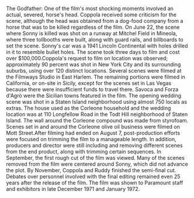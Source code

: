 The Godfather: One of the film's most shocking moments involved an actual, severed, horse's head. Coppola received some criticism for the scene, although the head was obtained from a dog-food company from a horse that was to be killed regardless of the film.  On June 22, the scene where Sonny is killed was shot on a runway at Mitchel Field in Mineola, where three tollbooths were built, along with guard rails, and billboards to set the scene. Sonny's car was a 1941 Lincoln Continental with holes drilled in it to resemble bullet holes. The scene took three days to film and cost over $100,000.Coppola's request to film on location was observed; approximately 90 percent was shot in New York City and its surrounding suburbs, using over 120 distinct locations. Several scenes were filmed at the Filmways Studio in East Harlem. The remaining portions were filmed in California, or on-site in Sicily, except for the scenes set in Las Vegas because there were insufficient funds to travel there. Savoca and Forza d'Agrò were the Sicilian towns featured in the film. The opening wedding scene was shot in a Staten Island neighborhood using almost 750 locals as extras. The house used as the Corleone household and the wedding location was at 110 Longfellow Road in the Todt Hill neighborhood of Staten Island. The wall around the Corleone compound was made from styrofoam. Scenes set in and around the Corleone olive oil business were filmed on Mott Street.After filming had ended on August 7, post-production efforts were focused on trimming the film to a manageable length. In addition, producers and director were still including and removing different scenes from the end product, along with trimming certain sequences. In September, the first rough cut of the film was viewed. Many of the scenes removed from the film were centered around Sonny, which did not advance the plot. By November, Coppola and Ruddy finished the semi-final cut. Debates over personnel involved with the final editing remained even 25 years after the release of the film. The film was shown to Paramount staff and exhibitors in late December 1971 and January 1972.
